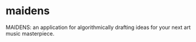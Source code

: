 # maidens
MAIDENS: an application for algorithmically drafting ideas for your next art music masterpiece.
